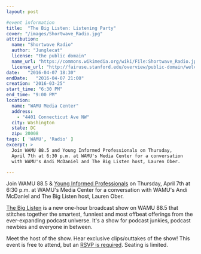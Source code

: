 ```yaml
---
layout: post

#event information
title:  "The Big Listen: Listening Party"
cover: "/images/Shortwave_Radio.jpg"
attribution:
  name: "Shortwave Radio"
  author: "Junglecat"
  license: "the public domain"
  name_url: "https://commons.wikimedia.org/wiki/File:Shortwave_Radio.jpg"
  license_url: "http://fairuse.stanford.edu/overview/public-domain/welcome"
date:   "2016-04-07 18:30"
endDate:   "2016-04-07 21:00"
creation: "2016-03-25"
start_time: "6:30 PM"
end_time: "9:00 PM"
location:
  name: "WAMU Media Center"
  address:
    - "4401 Connecticut Ave NW"
  city: Washington
  state: DC
  zip: 20008
tags: [ 'WAMU', 'Radio' ]
excerpt: >
  Join WAMU 88.5 and Young Informed Professionals on Thursday,
  April 7th at 6:30 p.m. at WAMU's Media Center for a conversation
  with WAMU's Andi McDaniel and The Big Listen host, Lauren Ober.

---
```


Join WAMU 88.5 & [Young Informed Professionals](http://wamu.org/support/12/04/20/wamu_young_professionals) on Thursday,
April 7th at 6:30 p.m. at WAMU's Media Center for a conversation
with WAMU's Andi McDaniel and The Big Listen host, Lauren Ober.

[The Big Listen](http://wamu.org/programs/the_big_listen) is a new one-hour broadcast show on WAMU 88.5
that stitches together the smartest, funniest and most offbeat
offerings from the ever-expanding podcast universe. It's a show
for podcast junkies, podcast newbies and everyone in between.

Meet the host of the show. Hear exclusive clips/outtakes of 
the show! This event is free to attend, but an [RSVP is required](https://thebiglistenlistenparty.eventbrite.com).
Seating is limited.
